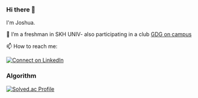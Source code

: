 
### Hi there 👋

I'm Joshua.

🔭 I’m a freshman in SKH UNIV-
also participating in a club [GDG on campus](https://github.com/GDG-on-Campus-SKHU/)

📫 How to reach me:

[![Connect on LinkedIn](https://img.shields.io/badge/--linkedin?label=LinkedIn&logo=LinkedIn&style=social)](https://www.linkedin.com/in/%EC%83%81%ED%99%94-%EC%A0%95-a63880263/)

<h3> Algorithm </h3>

[![Solved.ac Profile](http://mazassumnida.wtf/api/v2/generate_badge?boj=sanghwa222)](https://solved.ac/sanghwa222/)
</div>
